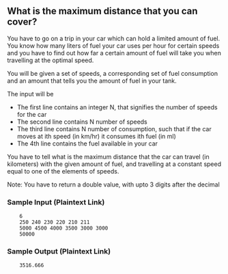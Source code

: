 
## What is the maximum distance that you can cover? 

You have to go on a trip in your car which can hold a limited amount of fuel. You know how many liters of fuel your car uses per hour for certain speeds and you have to find out how far a certain amount of fuel will take you when travelling at the optimal speed.

You will be given a set of speeds, a corresponding set of fuel consumption and an amount that tells you the amount of fuel in your tank.

The input will be
* The first line contains an integer N, that signifies the number of speeds for the car
* The second line contains N number of speeds
* The third line contains N number of consumption, such that if the car moves at ith speed (in km/hr) it consumes ith fuel (in ml)
* The 4th line contains the fuel available in your car

You have to tell what is the maximum distance that the car can travel (in kilometers) with the given amount of fuel, and travelling at a constant speed equal to one of the elements of speeds.

Note: You have to return a double value, with upto 3 digits after the decimal

### Sample Input (Plaintext Link)
        6
        250 240 230 220 210 211
        5000 4500 4000 3500 3000 3000
        50000
### Sample Output (Plaintext Link)
        3516.666
